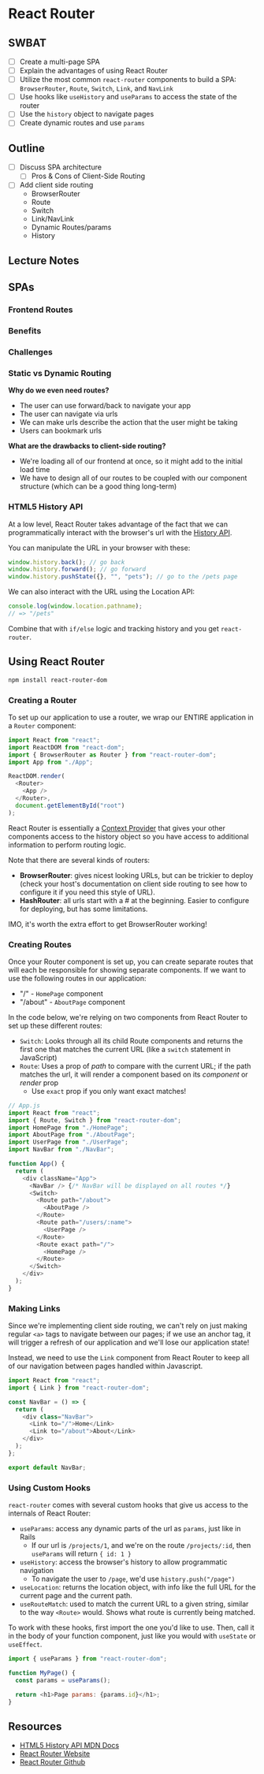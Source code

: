 # React Router

## SWBAT

- [ ] Create a multi-page SPA
- [ ] Explain the advantages of using React Router
- [ ] Utilize the most common `react-router` components to build a SPA:
      `BrowserRouter`, `Route`, `Switch`, `Link`, and `NavLink`
- [ ] Use hooks like `useHistory` and `useParams` to access the state of the router
- [ ] Use the `history` object to navigate pages
- [ ] Create dynamic routes and use `params`

## Outline

- [ ] Discuss SPA architecture
  - [ ] Pros & Cons of Client-Side Routing
- [ ] Add client side routing
  - BrowserRouter
  - Route
  - Switch
  - Link/NavLink
  - Dynamic Routes/params
  - History

## Lecture Notes

## SPAs

### Frontend Routes

### Benefits

### Challenges

### Static vs Dynamic Routing

**Why do we even need routes?**

- The user can use forward/back to navigate your app
- The user can navigate via urls
- We can make urls describe the action that the user might be taking
- Users can bookmark urls

**What are the drawbacks to client-side routing?**

- We're loading all of our frontend at once, so it might add to the initial load time
- We have to design all of our routes to be coupled with our component structure (which can be a good thing long-term)

### HTML5 History API

At a low level, React Router takes advantage of the fact that we can programmatically interact with the browser's url with the [History API](https://developer.mozilla.org/en-US/docs/Web/API/History_API/Working_with_the_History_API).

You can manipulate the URL in your browser with these:

```js
window.history.back(); // go back
window.history.forward(); // go forward
window.history.pushState({}, "", "pets"); // go to the /pets page
```

We can also interact with the URL using the Location API:

```js
console.log(window.location.pathname);
// => "/pets"
```

Combine that with `if/else` logic and tracking history and you get `react-router`.

## Using React Router

```sh
npm install react-router-dom
```

### Creating a Router

To set up our application to use a router, we wrap our ENTIRE application in a
`Router` component:

```js
import React from "react";
import ReactDOM from "react-dom";
import { BrowserRouter as Router } from "react-router-dom";
import App from "./App";

ReactDOM.render(
  <Router>
    <App />
  </Router>,
  document.getElementById("root")
);
```

React Router is essentially a
[Context Provider](https://reactjs.org/docs/context.html) that gives your other
components access to the history object so you have access to additional
information to perform routing logic.

Note that there are several kinds of routers:

- **BrowserRouter**: gives nicest looking URLs, but can be trickier to deploy
  (check your host's documentation on client side routing to see how to
  configure it if you need this style of URL).
- **HashRouter**: all urls start with a # at the beginning. Easier to configure
  for deploying, but has some limitations.

IMO, it's worth the extra effort to get BrowserRouter working!

### Creating Routes

Once your Router component is set up, you can create separate routes that will
each be responsible for showing separate components. If we want to use the
following routes in our application:

- "/" - `HomePage` component
- "/about" - `AboutPage` component

In the code below, we're relying on two components from React Router to set up
these different routes:

- `Switch`: Looks through all its child Route components and returns the first
  one that matches the current URL (like a `switch` statement in JavaScript)
- `Route`: Uses a prop of _path_ to compare with the current URL; if the path
  matches the url, it will render a component based on its _component_ or
  _render_ prop
  - Use `exact` prop if you only want exact matches!

```js
// App.js
import React from "react";
import { Route, Switch } from "react-router-dom";
import HomePage from "./HomePage";
import AboutPage from "./AboutPage";
import UserPage from "./UserPage";
import NavBar from "./NavBar";

function App() {
  return (
    <div className="App">
      <NavBar /> {/* NavBar will be displayed on all routes */}
      <Switch>
        <Route path="/about">
          <AboutPage />
        </Route>
        <Route path="/users/:name">
          <UserPage />
        </Route>
        <Route exact path="/">
          <HomePage />
        </Route>
      </Switch>
    </div>
  );
}
```

### Making Links

Since we're implementing client side routing, we can't rely on just making
regular `<a>` tags to navigate between our pages; if we use an anchor tag, it
will trigger a refresh of our application and we'll lose our application state!

Instead, we need to use the `Link` component from React Router to keep all of
our navigation between pages handled within Javascript.

```js
import React from "react";
import { Link } from "react-router-dom";

const NavBar = () => {
  return (
    <div class="NavBar">
      <Link to="/">Home</Link>
      <Link to="/about">About</Link>
    </div>
  );
};

export default NavBar;
```

### Using Custom Hooks

`react-router` comes with several custom hooks that give us access to the internals
of React Router:

- `useParams`: access any dynamic parts of the url as `params`, just like in
  Rails
  - If our url is `/projects/1`, and we're on the route `/projects/:id`, then
    `useParams` will return `{ id: 1 }`
- `useHistory`: access the browser's history to allow programmatic navigation
  - To navigate the user to `/page`, we'd use `history.push("/page")`
- `useLocation`: returns the location object, with info like the full URL for the current page and the current path.
- `useRouteMatch`: used to match the current URL to a given string, similar to
  the way `<Route>` would. Shows what route is currently being matched.

To work with these hooks, first import the one you'd like to use. Then, call it
in the body of your function component, just like you would with `useState` or
`useEffect`.

```js
import { useParams } from "react-router-dom";

function MyPage() {
  const params = useParams();

  return <h1>Page params: {params.id}</h1>;
}
```

## Resources

- [HTML5 History API MDN Docs](https://developer.mozilla.org/en-US/docs/Web/API/History_API)
- [React Router Website](https://reacttraining.com/react-router/)
- [React Router Github](https://github.com/ReactTraining/react-router)
